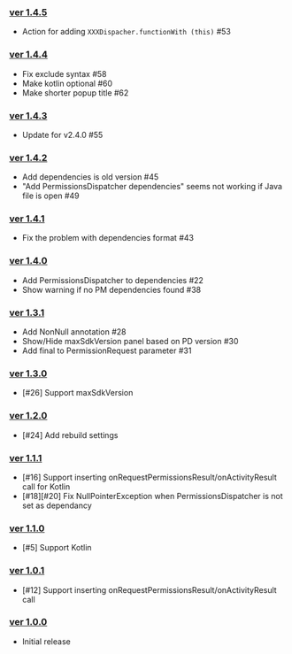 ### [ver 1.4.5](https://github.com/shiraji/permissions-dispatcher-plugin/releases/tag/1.4.5)

* Action for adding `XXXDispacher.functionWith (this)` #53

### [ver 1.4.4](https://github.com/shiraji/permissions-dispatcher-plugin/releases/tag/1.4.4)

* Fix exclude syntax #58
* Make kotlin optional #60
* Make shorter popup title #62

### [ver 1.4.3](https://github.com/shiraji/permissions-dispatcher-plugin/releases/tag/1.4.3)

* Update for v2.4.0 #55

### [ver 1.4.2](https://github.com/shiraji/permissions-dispatcher-plugin/releases/tag/1.4.2)

* Add dependencies is old version #45
* "Add PermissionsDispatcher dependencies" seems not working if Java file is open #49

### [ver 1.4.1](https://github.com/shiraji/permissions-dispatcher-plugin/releases/tag/1.4.1)

* Fix the problem with dependencies format #43

### [ver 1.4.0](https://github.com/shiraji/permissions-dispatcher-plugin/releases/tag/1.4.0)

* Add PermissionsDispatcher to dependencies #22
* Show warning if no PM dependencies found #38

### [ver 1.3.1](https://github.com/shiraji/permissions-dispatcher-plugin/releases/tag/1.3.1)

* Add NonNull annotation #28
* Show/Hide maxSdkVersion panel based on PD version #30
* Add final to PermissionRequest parameter #31

### [ver 1.3.0](https://github.com/shiraji/permissions-dispatcher-plugin/releases/tag/1.3.0)

* [#26] Support maxSdkVersion

### [ver 1.2.0](https://github.com/shiraji/permissions-dispatcher-plugin/releases/tag/v1.2.0)

* [#24] Add rebuild settings

### [ver 1.1.1](https://github.com/shiraji/permissions-dispatcher-plugin/releases/tag/v1.1.1)

* [#16] Support inserting onRequestPermissionsResult/onActivityResult call for Kotlin
* [#18][#20] Fix NullPointerException when PermissionsDispatcher is not set as dependancy

### [ver 1.1.0](https://github.com/shiraji/permissions-dispatcher-plugin/releases/tag/v1.1.0)

* [#5] Support Kotlin

### [ver 1.0.1](https://github.com/shiraji/permissions-dispatcher-plugin/releases/tag/v1.0.1)

* [#12] Support inserting onRequestPermissionsResult/onActivityResult call

### [ver 1.0.0](https://github.com/shiraji/permissions-dispatcher-plugin/releases/tag/v1.0.0)

* Initial release
